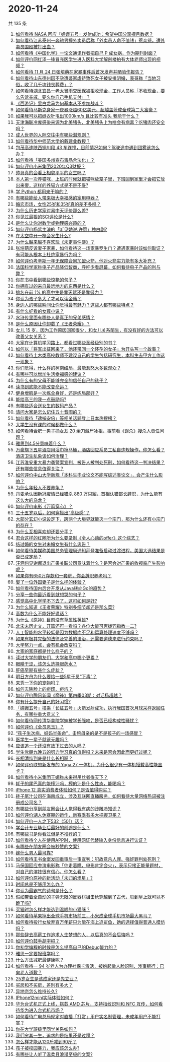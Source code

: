 # 2020-11-24

共 135 条

<!-- BEGIN -->
<!-- 最后更新时间 Tue Nov 24 2020 23:01:13 GMT+0000 (UTC) -->

1. [如何看待 NASA
   回应「嫦娥五号」发射成功：希望中国分享探月数据？](https://www.zhihu.com/question/431730729)
2. [如何看待江苏泰州一奔驰男撞外卖员后称「外卖员人命不值钱」惹众怒，遭外卖员围殴被打出血？](https://www.zhihu.com/question/431744548)
3. [如何看待《中国化学》一论文通讯作者把自己 P
   成女娲，作为期刊封面？](https://www.zhihu.com/question/431763472)
4. [如何评价网红泽一锋冒充医学生进入医科大学解剖楼拍有大体老师出现的视频？](https://www.zhihu.com/question/431688009)
5. [如何看待 11 月 24
   日张培萌在家暴事件后首次发声并晒验伤报告？](https://www.zhihu.com/question/431815211)
6. [如何看待山东德州因不孕遭婆家虐待致死女子被安排阴婚，表哥称「当地习俗，收了几千块钱丧葬费」？](https://www.zhihu.com/question/431745317)
7. [如何看待湖北宜昌一老太冒雨交医保被拒收现金，工作人员称「不收现金，要么告诉亲戚，要么你自己手机支付」？](https://www.zhihu.com/question/431739890)
8. [《西游记》里白龙马为何基本从不参加战斗？](https://www.zhihu.com/question/48410423)
9. [如何看待马斯克身家一夜暴涨超60亿美元，超越盖茨成全球第二大富豪？](https://www.zhihu.com/question/431755816)
10. [如果我可以把缝衣针甩出1000km/s 且比较有准头
    我能干什么？](https://www.zhihu.com/question/430873619)
11. [天津海联冷库感染来源为北美猪头，北美猪头上为啥会有病毒？吃猪肉还安全吗？](https://www.zhihu.com/question/431811135)
12. [成人世界的人际交往中有哪些潜规则？](https://www.zhihu.com/question/281723552)
13. [如何看待华中师范大学的戴建业教授？](https://www.zhihu.com/question/300305136)
14. [包茂高速陕西铜川段 43
    车连撞，目前情况如何？驾驶途中遇到团雾该怎么办？](https://www.zhihu.com/question/431760222)
15. [如何看待「美国多州宣布毒品合法化」？](https://www.zhihu.com/question/430971324)
16. [如何评价小米集团2020年Q3财报？](https://www.zhihu.com/question/431807547)
17. [帅哥真的会看上相貌平平的女生吗？](https://www.zhihu.com/question/384512378)
18. [本人第一次养猫咪，上班的时候就把猫咪放笼子里，下班回到家里才会把它放出来耍，这样的养猫方式是不是不妥?](https://www.zhihu.com/question/430796376)
19. [学 Python 都用来干嘛的？](https://www.zhihu.com/question/34098079)
20. [有哪些能给人带来极大幸福感的家用电器？](https://www.zhihu.com/question/36560129)
21. [婚恋市场，女性25岁和35岁真的差不多吗？](https://www.zhihu.com/question/424842784)
22. [为什么历史学家对易中天评价那么差?](https://www.zhihu.com/question/42015717)
23. [你见过最狠的SCI评论是什么?](https://www.zhihu.com/question/430036342)
24. [是什么让你对数学或物理感兴趣的？](https://www.zhihu.com/question/431448123)
25. [如何评价杨紫主演的「听见她说.许愿」独白剧?](https://www.zhihu.com/question/431756519)
26. [在太空中开一枪会发生什么?](https://www.zhihu.com/question/428462254)
27. [为什么越来越不喜欢玩《未定事件簿》？](https://www.zhihu.com/question/422696678)
28. [张培萌反诉妻子家暴，如何看待这一场家暴罗生门？遭遇家暴时该如何取证？有可能从根本上杜绝家暴行为吗？](https://www.zhihu.com/question/431839117)
29. [如何评价考辛斯一年无保障合同加盟火箭，他对火箭实力能有多大补充？](https://www.zhihu.com/question/431721628)
30. [法国科学家称电子产品降低智商，呼吁少看屏幕，如何看待电子产品的利与弊？](https://www.zhihu.com/question/431676953)
31. [你在书中看到哪些惊艳的句子？](https://www.zhihu.com/question/430300933)
32. [你拥有过的来自最远地方的东西是什么？](https://www.zhihu.com/question/431813655)
33. [排名在前 1% 的高中生是靠天赋还是靠努力？](https://www.zhihu.com/question/22164041)
34. [你认为孩子多大了才可以读金庸？](https://www.zhihu.com/question/431372969)
35. [身边人的哪些瞬间让你觉得最有魅力？这些人都有哪些特点？](https://www.zhihu.com/question/431830624)
36. [有什么好看的女尊小说？](https://www.zhihu.com/question/64409414)
37. [水浒传里面有哪些人是真正的兄弟感情？](https://www.zhihu.com/question/50067139)
38. [是什么原因让你卸载了《王者荣耀》？](https://www.zhihu.com/question/68421408)
39. [女儿 15
    岁，因为工作原因回家很少，和女儿关系陌生，有没有好的方法可以改善父女关系？](https://www.zhihu.com/question/430818321)
40. [大家在计算机学习路上，都看过哪些圣经级别的书？](https://www.zhihu.com/question/58905568)
41. [如何以「将军出征回来了，他还带回一个怀孕的女子」为开头写一个故事？](https://www.zhihu.com/question/387206244)
42. [如何看待土木类高校教师不建议自己的学生包括研究生，本科生去甲方工作这一现象？](https://www.zhihu.com/question/430859065)
43. [你们觉得，什么样的柯南结局，最能惹怒大多数观众？](https://www.zhihu.com/question/336378614)
44. [有哪些可以增加生活幸福感的建议？](https://www.zhihu.com/question/327228075)
45. [为什么有的父母不能够完全的信任自己的孩子？](https://www.zhihu.com/question/419951110)
46. [读书到底能不能改变命运？](https://www.zhihu.com/question/430405915)
47. [健身增肌是一次练全身好，还是练局部好？](https://www.zhihu.com/question/427014553)
48. [能给高三的我一点鼓励吗?](https://www.zhihu.com/question/430924099)
49. [有哪些适合送女生的数码产品？](https://www.zhihu.com/question/336683061)
50. [请问大家是怎么记住五十音图的？](https://www.zhihu.com/question/369713967)
51. [如何看待「逮捕安倍」等相关话题登上日本热搜榜？](https://www.zhihu.com/question/431725833)
52. [大学生没有课的时候都做什么？](https://www.zhihu.com/question/343399370)
53. [如何看待合肥一男子捅女友 20
    余刀藏尸冰柜，事前看《误杀》搜杀人责任问题？](https://www.zhihu.com/question/431621039)
54. [雅思到4.5分意味着什么？](https://www.zhihu.com/question/31858855)
55. [万豪旗下五星酒店用浴巾擦马桶，酒店回应系员工私自违规操作，你怎么看？酒店卫生乱象该如何治理？](https://www.zhihu.com/question/431737089)
56. [江苏淮安重大暴力袭警案宣判，被告人被判处死刑，如何看待这一判决结果？还有哪些信息值得关注？](https://www.zhihu.com/question/431742603)
57. [如何评价中山大学新规「本科生毕业论文不能写综述类论文」，会产生什么影响？](https://www.zhihu.com/question/431419499)
58. [为什么年轻人不要养龟？](https://www.zhihu.com/question/388894703)
59. [丹麦承认因新冠疫情已经错杀 880
    万只貂，首相认错部长辞职，为什么能有这么大的乌龙？](https://www.zhihu.com/question/430994765)
60. [如何评价电影《万箭穿心》？](https://www.zhihu.com/question/20951553)
61. [三十五岁以后，如何穿搭出“高级感”？](https://www.zhihu.com/question/429674924)
62. [大部分玄幻小说设定下，跨两个大境界就能灭一个宗门，那为什么还有小宗门的存在？](https://www.zhihu.com/question/423208651)
63. [为什么互相喜欢却还要分手？](https://www.zhihu.com/question/303998486)
64. [君合这样的红圈所为什么要录制《令人心动的offer》这个综艺？](https://www.zhihu.com/question/430311648)
65. [结过婚的女生对未婚女生有什么忠告？](https://www.zhihu.com/question/429392239)
66. [如何看待美媒称美国总务管理局通知拜登准备启动过渡进程，美国大选结果是否已成定局？](https://www.zhihu.com/question/431724655)
67. [汪涵何炅谢娜退出芒果关联公司意味着什么？是否会对芒果的收视率产生影响呢？](https://www.zhihu.com/question/431638793)
68. [如果你有650万存款和一套房，你会辞职养老吗？](https://www.zhihu.com/question/426020154)
69. [娶了一位外国妻子是什么样的体验？](https://www.zhihu.com/question/420779312)
70. [如何看待国内后台开发从Java转向Go的趋势？](https://www.zhihu.com/question/316903898)
71. [分享一些你最近看到就想哭的句子？](https://www.zhihu.com/question/406754324)
72. [感觉高中化学学不下去了，这可如何是好?](https://www.zhihu.com/question/412638701)
73. [为什么知道《王者荣耀》特别多细节却还是那么菜?](https://www.zhihu.com/question/430941708)
74. [高数为什么不能好好说话？](https://www.zhihu.com/question/430600056)
75. [为什么《原神》目前没有草属性英雄?](https://www.zhihu.com/question/425978919)
76. [北宋末历史文，开篇还可一看吗？各位大能可否拨冗指教一二?](https://www.zhihu.com/question/431526031)
77. [人工智能的水平较低是因为数据库不足和运算处理速度不够吗？](https://www.zhihu.com/question/431585824)
78. [如果有极其完备的法律及完善的法治，还需要道德来进行约束吗？](https://www.zhihu.com/question/431256479)
79. [大学努力一点，会有机会改变吗？](https://www.zhihu.com/question/429717283)
80. [大家的家庭都是什么样子的？](https://www.zhihu.com/question/300076266)
81. [读过大学的朋友们，大学和高中哪个更累？](https://www.zhihu.com/question/430735071)
82. [眼睛干涩，该怎么选择眼药水？](https://www.zhihu.com/question/20559317)
83. [肝癌早期有些什么症状？](https://www.zhihu.com/question/427728683)
84. [明日方舟为什么要给一些5星干员“下毒”？](https://www.zhihu.com/question/431381783)
85. [来秀一下你的宠物吗？](https://www.zhihu.com/question/428905183)
86. [如何去除脸上的痘印、痘坑？](https://www.zhihu.com/question/27496100)
87. [如何评价腾讯新闻《巅锋》第四季03期：对话杨超越？](https://www.zhihu.com/question/431709589)
88. [你有什么提升自己的好习惯?](https://www.zhihu.com/question/428574702)
89. [「嫦娥五号」搭乘「长征五号」火箭发射成功，执行我国首次月球采样返回任务，有哪些重大意义？](https://www.zhihu.com/question/431663684)
90. [如何看待网传清华美院学妹被学长强吻，是否已经构成性骚扰？](https://www.zhihu.com/question/431516938)
91. [如何评价《全员恶玉》？](https://www.zhihu.com/question/425070289)
92. [“孩子生次病，妈妈半条命”，击垮母亲的是不是孩子的一场感冒？](https://www.zhihu.com/question/431765385)
93. [医学生一辈子就该无趣吗？](https://www.zhihu.com/question/425189018)
94. [应该追一个还没有放下过去的人吗？](https://www.zhihu.com/question/428443396)
95. [学生党朝九晚五的努力学习真的值得吗？未来是否会因此而更好过呢？](https://www.zhihu.com/question/427639129)
96. [长相清纯到底是什么长相啊？](https://www.zhihu.com/question/46205622)
97. [如何评价联想新发布的 Yoga 27
    一体机，为什么很少有一体机搭载高性能显卡？](https://www.zhihu.com/question/426570613)
98. [如何看待小米集团王媚称未来得吊丝者得天下？](https://www.zhihu.com/question/431674358)
99. [耗子的尾巴真的能榨汁吗，榨的汁是什么性态，能喝吗？](https://www.zhihu.com/question/430551164)
100. [iPhone 12 真实消费者体验如何？是否值得购买？](https://www.zhihu.com/question/427120473)
101. [耗子尾汁公司在海南成立，涉及互联网直播服务，如何看待大量网络热词被注册成公司名？](https://www.zhihu.com/question/431745193)
102. [有哪些分享到朋友圈会让人觉得我有病的沙雕冷知识？](https://www.zhihu.com/question/431008343)
103. [如何评价湖人休赛期的运作，新赛季有多大把握卫冕？](https://www.zhihu.com/question/431567413)
104. [如何评价一人之下532（501）话？](https://www.zhihu.com/question/431249637)
105. [学会计专业毕业后最好的前途是什么？](https://www.zhihu.com/question/28502540)
106. [有哪些书是你看过但是不推荐的？](https://www.zhihu.com/question/332327459)
107. [如何看待个人在使用APP时，使用网证代替输入身份信息进行认证？](https://www.zhihu.com/question/431604993)
108. [有哪些在朋友圈会被秒赞的文案?](https://www.zhihu.com/question/408472647)
109. [嫁什么男人最可靠?](https://www.zhihu.com/question/372183623)
110. [如何看待王书金案发回重审后一审宣判：犯故意杀人罪、强奸罪判处死刑？](https://www.zhihu.com/question/431735042)
111. [马保国回应参演电影称「你走着瞧，电影肯定会火」，表示只接正能量题材，对自己的演技很有信心，你怎么看？](https://www.zhihu.com/question/431625733)
112. [如何评价原神的新活动「未归的熄星」?](https://www.zhihu.com/question/430931337)
113. [时间总是不够用怎么办？](https://www.zhihu.com/question/430513997)
114. [你认为最霸气的诗句是什么？](https://www.zhihu.com/question/264294366)
115. [假如带着全自动的子弹无限的反器材狙击枪穿越到了古代，见到皇上就可以不跪了吗?](https://www.zhihu.com/question/430658470)
116. [买猫时怎么样才能选到温顺的小猫咪？](https://www.zhihu.com/question/423578638)
117. [如何看待苹果掉出全球手机市场前三，小米成全球手机市场最大黑马？](https://www.zhihu.com/question/431625798)
118. [如何看待投行女放弃百万年薪只为能在海上追鲨鱼，她的选择值得普通人模仿吗？](https://www.zhihu.com/question/431208416)
119. [那些辞去高薪工作追求人生梦想的人，以后真的不会后悔吗？](https://www.zhihu.com/question/431699549)
120. [如何评价鼓手胡宇桐？](https://www.zhihu.com/question/406760276)
121. [你初学编程的时候是怎么提高自己的Debug能力的？](https://www.zhihu.com/question/430575159)
122. [雅思一定要报班学吗？](https://www.zhihu.com/question/68564014)
123. [什么方法减肥最健康呢？](https://www.zhihu.com/question/427535363)
124. [如何看待一 94
     岁老人为办理社保卡激活，被抱起做人脸识别，涉事银行：已向老人道歉？](https://www.zhihu.com/question/431593457)
125. [25岁女生是该成家还是先立业？](https://www.zhihu.com/question/428615674)
126. [买房和不买房，差别有多大？](https://www.zhihu.com/question/425084039)
127. [异地恋怎么维持长久?](https://www.zhihu.com/question/429434566)
128. [IPhone12mini实际体验如何？](https://www.zhihu.com/question/429620705)
129. [华为台式机正式上线，搭载 AMD 芯片，支持指纹识别和 NFC
     互传，如何看待华为进入台式机市场？](https://www.zhihu.com/question/431576550)
130. [如何看待广电总局规定对直播「打赏」用户实名制管理，未成年用户不能打赏？](https://www.zhihu.com/question/431650175)
131. [你在大学班级里同学关系如何？](https://www.zhihu.com/question/431089297)
132. [我们穷其一生，追求的是结果还是过程？](https://www.zhihu.com/question/426140349)
133. [怎么样才能从120斤减到90斤？](https://www.zhihu.com/question/335222516)
134. [孩子被校园暴力，我应该怎么办?](https://www.zhihu.com/question/430082215)
135. [有哪些让人听了温柔且浪漫至极的文案?](https://www.zhihu.com/question/399495868)

<!-- END -->
